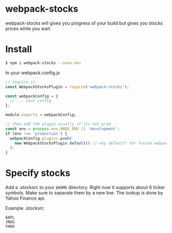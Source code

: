 webpack-stocks
=======

webpack-stocks will gives you progress of your build but gives you stocks prices while you wait.

Install
====

```bash
$ npm i webpack-stocks --save-dev
```

In your webpack.config.js

```js
// require it
const WebpackStocksPlugin = require('webpack-stocks');

const webpackConfig = {
  // ... your config
};

module.exports = webpackConfig;

// then add the plugin usually if its not prod
const env = process.env.NODE_ENV || 'development';
if (env !== 'production') {
  webpackConfig.plugins.push(
    new WebpackStocksPlugin.default() // why default? for future webpack 2.0 imports
  );
}
```

Specify stocks
====
Add a .stocksrc to your `$HOME` directory. Right now it supports about 6 ticker symbols. Make sure to separate them by a new line. The lookup is done by Yahoo Finance api.

Example .stocksrc
```
AAPL
JNUG
YHOO
```
